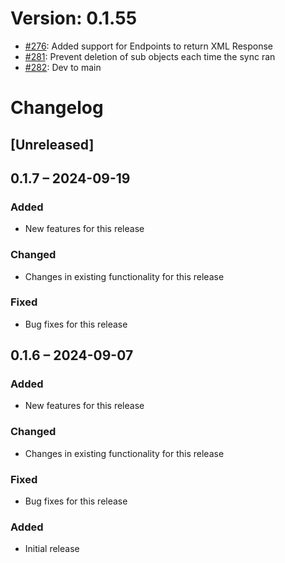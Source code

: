 # Version: 0.1.55

* [#276](https://github.com/ConductionNL/openconnector/pull/276): Added support for Endpoints to return XML Response
* [#281](https://github.com/ConductionNL/openconnector/pull/281): Prevent deletion of sub objects each time the sync ran
* [#282](https://github.com/ConductionNL/openconnector/pull/282): Dev to main


# Changelog

## [Unreleased]
## 0.1.7 – 2024-09-19
### Added
- New features for this release

### Changed
- Changes in existing functionality for this release

### Fixed
- Bug fixes for this release

## 0.1.6 – 2024-09-07
### Added
- New features for this release

### Changed
- Changes in existing functionality for this release

### Fixed
- Bug fixes for this release

### Added
- Initial release

